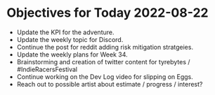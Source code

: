 # Objectives for Today 2022-08-22

- Update the KPI for the adventure.
- Update the weekly topic for Discord.
- Continue the post for reddit adding risk mitigation stratgeies.
- Update the weekly plans for Week 34.
- Brainstorming and creation of twitter content for tyrebytes / #IndieRacersFestival
- Continue working on the Dev Log video for slipping on Eggs.
- Reach out to possible artist about estimate / progress / interest?
